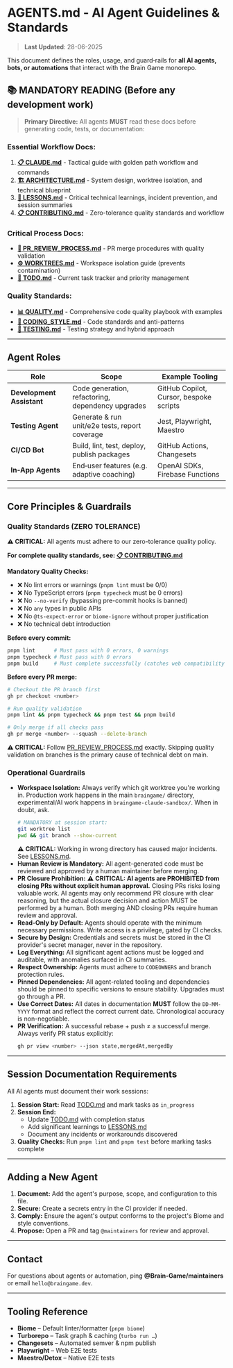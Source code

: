 # AGENTS.md - AI Agent Guidelines & Standards

> **Last Updated**: 28-06-2025

This document defines the roles, usage, and guard‑rails for **all AI agents, bots, or automations** that interact with the Brain Game monorepo.

## 📚 **MANDATORY READING** (Before any development work)

> **Primary Directive:** All agents **MUST** read these docs before generating code, tests, or documentation:

### **Essential Workflow Docs:**
1. **[📋 CLAUDE.md](./CLAUDE.md)** - Tactical guide with golden path workflow and commands
2. **[🏗️ ARCHITECTURE.md](./ARCHITECTURE.md)** - System design, worktree isolation, and technical blueprint
3. **[📖 LESSONS.md](./LESSONS.md)** - Critical technical learnings, incident prevention, and session summaries
4. **[📋 CONTRIBUTING.md](../../.github/CONTRIBUTING.md)** - Zero-tolerance quality standards and workflow

### **Critical Process Docs:**
- **[🔄 PR_REVIEW_PROCESS.md](./PR_REVIEW_PROCESS.md)** - PR merge procedures with quality validation
- **[⚙️ WORKTREES.md](./WORKTREES.md)** - Workspace isolation guide (prevents contamination)
- **[📝 TODO.md](../../TODO.md)** - Current task tracker and priority management

### **Quality Standards:**
- **[📊 QUALITY.md](./QUALITY.md)** - Comprehensive code quality playbook with examples
- **[💅 CODING_STYLE.md](./CODING_STYLE.md)** - Code standards and anti-patterns
- **[🧪 TESTING.md](./TESTING.md)** - Testing strategy and hybrid approach

---

## Agent Roles

| Role | Scope | Example Tooling |
|------|-------|--------------|
| **Development Assistant** | Code generation, refactoring, dependency upgrades | GitHub Copilot, Cursor, bespoke scripts |
| **Testing Agent** | Generate & run unit/e2e tests, report coverage | Jest, Playwright, Maestro |
| **CI/CD Bot** | Build, lint, test, deploy, publish packages | GitHub Actions, Changesets |
| **In‑App Agents** | End‑user features (e.g. adaptive coaching) | OpenAI SDKs, Firebase Functions |

---

## Core Principles & Guardrails

### Quality Standards (ZERO TOLERANCE)
**⚠️ CRITICAL:** All agents must adhere to our zero-tolerance quality policy.

**For complete quality standards, see: [📋 CONTRIBUTING.md](../../.github/CONTRIBUTING.md)**

**Mandatory Quality Checks:**
- ❌ No lint errors or warnings (`pnpm lint` must be 0/0)
- ❌ No TypeScript errors (`pnpm typecheck` must be 0 errors)
- ❌ No `--no-verify` (bypassing pre-commit hooks is banned)
- ❌ No `any` types in public APIs
- ❌ No `@ts-expect-error` or `biome-ignore` without proper justification
- ❌ No technical debt introduction

**Before every commit:**
```bash
pnpm lint      # Must pass with 0 errors, 0 warnings
pnpm typecheck # Must pass with 0 errors
pnpm build     # Must complete successfully (catches web compatibility issues)
```

**Before every PR merge:**
```bash
# Checkout the PR branch first
gh pr checkout <number>

# Run quality validation
pnpm lint && pnpm typecheck && pnpm test && pnpm build

# Only merge if all checks pass
gh pr merge <number> --squash --delete-branch
```

**⚠️ CRITICAL:** Follow [PR_REVIEW_PROCESS.md](./PR_REVIEW_PROCESS.md) exactly. Skipping quality validation on branches is the primary cause of technical debt on main.

### Operational Guardrails
- **Workspace Isolation:** Always verify which git worktree you're working in. Production work happens in the main `braingame/` directory, experimental/AI work happens in `braingame-claude-sandbox/`. When in doubt, ask.
  ```bash
  # MANDATORY at session start:
  git worktree list
  pwd && git branch --show-current
  ```
  ⚠️ **CRITICAL:** Working in wrong directory has caused major incidents. See [LESSONS.md](./LESSONS.md#workspace-contamination-20-06-2025).
- **Human Review is Mandatory:** All agent-generated code must be reviewed and approved by a human maintainer before merging.
- **PR Closure Prohibition:** ⚠️ **CRITICAL: AI agents are PROHIBITED from closing PRs without explicit human approval.** Closing PRs risks losing valuable work. AI agents may only recommend PR closure with clear reasoning, but the actual closure decision and action MUST be performed by a human. Both merging AND closing PRs require human review and approval.
- **Read-Only by Default:** Agents should operate with the minimum necessary permissions. Write access is a privilege, gated by CI checks.
- **Secure by Design:** Credentials and secrets must be stored in the CI provider's secret manager, never in the repository.
- **Log Everything:** All significant agent actions must be logged and auditable, with anomalies surfaced in CI summaries.
- **Respect Ownership:** Agents must adhere to `CODEOWNERS` and branch protection rules.
- **Pinned Dependencies:** All agent-related tooling and dependencies should be pinned to specific versions to ensure stability. Upgrades must go through a PR.
- **Use Correct Dates:** All dates in documentation **MUST** follow the `DD-MM-YYYY` format and reflect the correct current date. Chronological accuracy is non-negotiable.
- **PR Verification:** A successful rebase + push ≠ a successful merge. Always verify PR status explicitly:
  ```bash
  gh pr view <number> --json state,mergedAt,mergedBy
  ```

---

## Session Documentation Requirements

All AI agents must document their work sessions:

1. **Session Start:** Read [TODO.md](../../TODO.md) and mark tasks as `in_progress`
2. **Session End:** 
   - Update [TODO.md](../../TODO.md) with completion status
   - Add significant learnings to [LESSONS.md](./LESSONS.md)
   - Document any incidents or workarounds discovered
3. **Quality Checks:** Run `pnpm lint` and `pnpm test` before marking tasks complete

---

## Adding a New Agent

1. **Document:** Add the agent's purpose, scope, and configuration to this file.
2. **Secure:** Create a secrets entry in the CI provider if needed.
3. **Comply:** Ensure the agent's output conforms to the project's Biome and style conventions.
4. **Propose:** Open a PR and tag `@maintainers` for review and approval.

---

## Contact
For questions about agents or automation, ping **@Brain-Game/maintainers** or email `hello@braingame.dev`.

---

## Tooling Reference

- **Biome** – Default linter/formatter (`pnpm biome`)
- **Turborepo** – Task graph & caching (`turbo run …`)
- **Changesets** – Automated semver & npm publish
- **Playwright** – Web E2E tests
- **Maestro/Detox** – Native E2E tests

